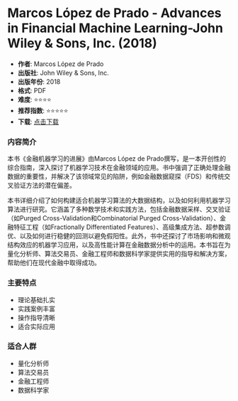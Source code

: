 # Marcos López de Prado - Advances in Financial Machine Learning-John Wiley & Sons, Inc. (2018)

- **作者**: Marcos López de Prado
- **出版社**: John Wiley & Sons, Inc.
- **出版年份**: 2018
- **格式**: PDF
- **难度**: ⭐⭐⭐⭐
- **推荐指数**: ⭐⭐⭐⭐⭐
- **下载**: [点击下载](https://quant-wiki.com/pdf/Marcos%20L%C3%B3pez%20de%20Prado%20-%20Advances%20in%20Financial%20Machine%20Learning-John%20Wiley%20%26%20Sons%2C%20Inc.%20%282018%29.pdf)

### 内容简介

本书《金融机器学习的进展》由Marcos López de Prado撰写，是一本开创性的综合指南，深入探讨了机器学习技术在金融领域的应用。书中强调了正确处理金融数据的重要性，并解决了该领域常见的陷阱，例如金融数据窥探（FDS）和传统交叉验证方法的潜在偏差。

本书详细介绍了如何构建适合机器学习算法的大数据结构，以及如何利用机器学习算法进行研究。它涵盖了多种数学技术和实践方法，包括金融数据采样、交叉验证（如Purged Cross-Validation和Combinatorial Purged Cross-Validation）、金融特征工程（如Fractionally Differentiated Features）、高级集成方法、超参数调优、以及如何进行稳健的回测以避免假阳性。此外，书中还探讨了市场影响和微观结构效应的机器学习应用，以及高性能计算在金融数据分析中的运用。本书旨在为量化分析师、算法交易员、金融工程师和数据科学家提供实用的指导和解决方案，帮助他们在现代金融中取得成功。

### 主要特点

- 理论基础扎实
- 实践案例丰富
- 操作指导清晰
- 适合实际应用

### 适合人群

- 量化分析师
- 算法交易员
- 金融工程师
- 数据科学家